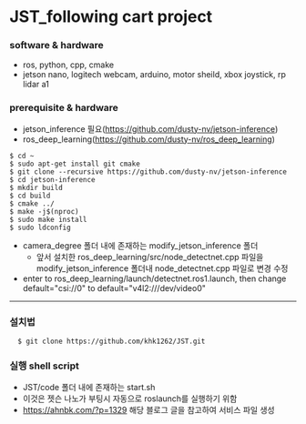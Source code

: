 JST_following cart project
=============

### software & hardware
* ros, python, cpp, cmake
* jetson nano, logitech webcam, arduino, motor sheild, xbox joystick, rp lidar a1

### prerequisite & hardware
* jetson_inference 필요(https://github.com/dusty-nv/jetson-inference)
* ros_deep_learning(https://github.com/dusty-nv/ros_deep_learning)
```
$ cd ~
$ sudo apt-get install git cmake
$ git clone --recursive https://github.com/dusty-nv/jetson-inference
$ cd jetson-inference
$ mkdir build
$ cd build
$ cmake ../
$ make -j$(nproc)
$ sudo make install
$ sudo ldconfig
```
* camera_degree 폴더 내에 존재하는 modify_jetson_inference 폴더
  * 앞서 설치한 ros_deep_learning/src/node_detectnet.cpp 파일을 modify_jetson_inference 폴더내 node_detectnet.cpp 파일로 변경 수정
* enter to ros_deep_learning/launch/detectnet.ros1.launch, then change default="csi://0" to default="v4l2:///dev/video0"
- - -

### 설치법
```
  $ git clone https://github.com/khk1262/JST.git
```

### 실행 shell script
* JST/code 폴더 내에 존재하는 start.sh
* 이것은 젯슨 나노가 부팅시 자동으로 roslaunch를 실행하기 위함
* https://ahnbk.com/?p=1329 해당 블로그 글을 참고하여 서비스 파일 생성
  
  
